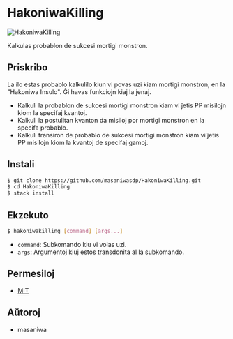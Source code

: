HakoniwaKilling
===

![HakoniwaKilling](https://masaniwasdp.github.io/HakoniwaKilling/Screenshot.png)

Kalkulas probablon de sukcesi mortigi monstron.

## Priskribo
La ilo estas probablo kalkulilo kiun vi povas uzi kiam mortigi monstron, en la "Hakoniwa Insulo".
Ĝi havas funkciojn kiaj la jenaj.

+ Kalkuli la probablon de sukcesi mortigi monstron kiam vi ĵetis PP misilojn kiom la specifaj kvantoj.
+ Kalkuli la postulitan kvanton da misiloj por mortigi monstron en la specifa probablo.
+ Kalkuli transiron de probablo de sukcesi mortigi monstron kiam vi ĵetis PP misilojn kiom la kvantoj de specifaj gamoj.

## Instali

``` bash
$ git clone https://github.com/masaniwasdp/HakoniwaKilling.git
$ cd HakoniwaKilling
$ stack install
```

## Ekzekuto

``` bash
$ hakoniwakilling [command] [args...]
```

+ `command`: Subkomando kiu vi volas uzi.
+ `args`: Argumentoj kiuj estos transdonita al la subkomando.

## Permesiloj
+ [MIT](https://github.com/masaniwasdp/HakoniwaKilling/blob/master/LICENSE)

## Aŭtoroj
+ masaniwa
